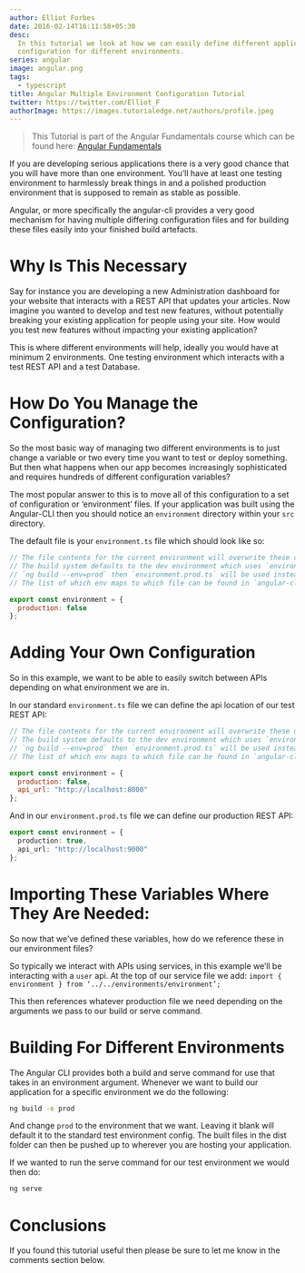 ```yaml
---
author: Elliot Forbes
date: 2016-02-14T16:11:58+05:30
desc:
  In this tutorial we look at how we can easily define different application
  configuration for different environments.
series: angular
image: angular.png
tags:
  - typescript
title: Angular Multiple Environment Configuration Tutorial
twitter: https://twitter.com/Elliot_F
authorImage: https://images.tutorialedge.net/authors/profile.jpeg
---
```


> This Tutorial is part of the Angular Fundamentals course which can be found
> here:
> [Angular Fundamentals](https://tutorialedge.net/course/angular/)

If you are developing serious applications there is a very good chance that you
will have more than one environment. You’ll have at least one testing
environment to harmlessly break things in and a polished production environment
that is supposed to remain as stable as possible.

Angular, or more specifically the angular-cli provides a very good mechanism for
having multiple differing configuration files and for building these files
easily into your finished build artefacts.

# Why Is This Necessary

Say for instance you are developing a new Administration dashboard for your
website that interacts with a REST API that updates your articles. Now imagine
you wanted to develop and test new features, without potentially breaking your
existing application for people using your site. How would you test new features
without impacting your existing application?

This is where different environments will help, ideally you would have at
minimum 2 environments. One testing environment which interacts with a test REST
API and a test Database.

# How Do You Manage the Configuration?

So the most basic way of managing two different environments is to just change a
variable or two every time you want to test or deploy something. But then what
happens when our app becomes increasingly sophisticated and requires hundreds of
different configuration variables?

The most popular answer to this is to move all of this configuration to a set of
configuration or ‘environment’ files. If your application was built using the
Angular-CLI then you should notice an `environment` directory within your `src`
directory.

The default file is your `environment.ts` file which should look like so:

```js
// The file contents for the current environment will overwrite these during build.
// The build system defaults to the dev environment which uses `environment.ts`, but if you do
// `ng build --env=prod` then `environment.prod.ts` will be used instead.
// The list of which env maps to which file can be found in `angular-cli.json`.

export const environment = {
  production: false
};
```

# Adding Your Own Configuration

So in this example, we want to be able to easily switch between APIs depending
on what environment we are in.

In our standard `environment.ts` file we can define the api location of our test
REST API:

```js
// The file contents for the current environment will overwrite these during build.
// The build system defaults to the dev environment which uses `environment.ts`, but if you do
// `ng build --env=prod` then `environment.prod.ts` will be used instead.
// The list of which env maps to which file can be found in `angular-cli.json`.

export const environment = {
  production: false,
  api_url: "http://localhost:8000"
};
```

And in our `environment.prod.ts` file we can define our production REST API:

```ts
export const environment = {
  production: true,
  api_url: "http://localhost:9000"
};
```

# Importing These Variables Where They Are Needed:

So now that we’ve defined these variables, how do we reference these in our
environment files?

So typically we interact with APIs using services, in this example we’ll be
interacting with a `user` api. At the top of our service file we add:
`import { environment } from ‘../../environments/environment’;`

This then references whatever production file we need depending on the arguments
we pass to our build or serve command.

# Building For Different Environments

The Angular CLI provides both a build and serve command for use that takes in an
environment argument. Whenever we want to build our application for a specific
environment we do the following:

```bash
ng build -e prod
```

And change `prod` to the environment that we want. Leaving it blank will default
it to the standard test environment config. The built files in the dist folder
can then be pushed up to wherever you are hosting your application.

If we wanted to run the serve command for our test environment we would then do:

```bash
ng serve
```

# Conclusions

If you found this tutorial useful then please be sure to let me know in the
comments section below.
